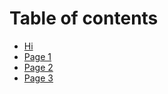 # Table of contents

* [Hi](README.md)
* [Page 1](page-1.md)
* [Page 2](page-2.md)
* [Page 3](page-3.md)
